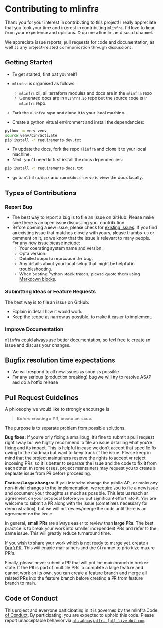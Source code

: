 # Contributing to mlinfra

Thank you for your interest in contributing to this project! I really appreciate that you took your time and interest in contributing `mlinfra`. I'd love to hear from your experience and opinions. Drop me a line in the discord channel.

We appreciate issue reports, pull requests for code and documentation,
as well as any project-related communication through discussions.

## Getting Started

- To get started, first pat yourself!

- `mlinfra` is organised as follows:
    - `mlinfra` cli, all terraform modules and docs are in the `mlinfra` repo
    - Generated docs are in `mlinfra.io` repo but the source code is in `mlinfra` repo.

- Fork the `mlinfra` repo and clone it to your local machine.
- Create a python virtual environment and install the dependencies:
```bash
python -m venv venv
source venv/bin/activate
pip install -r requirements-dev.txt
```
- To update the docs, fork the repo `mlinfra` and clone it to your local machine.
- Next, you'd need to first install the docs dependencies:
```bash
pip install -r requirements-docs.txt
```
- go to `mlinfra/docs` and run `mkdocs serve` to view the docs locally.

## Types of Contributions

### Report Bug

- The best way to report a bug is to file an issue on GitHub. Please make sure there is an open issue discussing your contribution.
- Before opening a new issue, please check for [existing issues](https://github.com/mlinfra-tools/mlinfra/issues). If you find an existing issue that matches closely with yours, please thumbs-up or comment on it, so we know that the issue is relevant to many people. For any new issue please include:
    - Your operating system name and version.
    - Opta version.
    - Detailed steps to reproduce the bug.
    - Any details about your local setup that might be helpful in troubleshooting.
    - When posting Python stack traces, please quote them using [Markdown blocks](https://help.github.com/articles/creating-and-highlighting-code-blocks/).


### Submitting Ideas or Feature Requests

The best way is to file an issue on GitHub:

- Explain in detail how it would work.
- Keep the scope as narrow as possible, to make it easier to implement.

### Improve Documentation

`mlinfra` could always use better documentation, so feel free to create an issue and discuss your changes.

## Bugfix resolution time expectations

- We will respond to all new issues as soon as possible
- For any serious (production breaking) bug we will try to resolve ASAP and do a hotfix release

## Pull Request Guidelines

A philosophy we would like to strongly encourage is

> Before creating a PR, create an issue.

The purpose is to separate problem from possible solutions.

**Bug fixes:** If you’re only fixing a small bug, it’s fine to submit a pull request right away but we highly recommend to file an issue detailing what you’re fixing and its impact. This is helpful in case we don’t accept that specific fix owing to the roadmap but want to keep track of the issue. Please keep in mind that the project maintainers reserve the rights to accept or reject incoming PRs, so it is better to separate the issue and the code to fix it from each other. In some cases, project maintainers may request you to create a separate issue from PR before proceeding.

**Feature/Large changes:** If you intend to change the public API, or make any non-trivial changes to the implementation, we require you to file a new issue and document your thoughts as much as possible. This lets us reach an agreement on your proposal before you put significant effort into it. You are welcome to submit a PR along with the issue (sometimes necessary for demonstration), but we will not review/merge the code until there is an agreement on the issue.

In general, __small PRs__ are always easier to review than __large PRs__. The best practice is to break your work into smaller independent PRs and refer to the same issue. This will greatly reduce turnaround time.

If you wish to share your work which is not ready to merge yet, create a [Draft PR](https://github.blog/2019-02-14-introducing-draft-pull-requests/). This will enable maintainers and the CI runner to prioritize mature PR's.

Finally, please never submit a PR that will put the main branch in broken state. If the PR is part of multiple PRs to complete a large feature and cannot work on its own, you can create a feature branch and merge all related PRs into the feature branch before creating a PR from feature branch to main.

## Code of Conduct

This project and everyone participating in it is governed by the [mlinfra Code of Conduct](https://github.com/mlinfra-tools/mlinfra/blob/main/CODE_OF_CONDUCT.md). By participating, you are expected to uphold this code. Please report unacceptable behavior via [`ali.abbasjaffri [at] live dot com`](mailto:ali.abbasjaffri@live.com?subject=code-of-conduct-violation-mlinfra).
